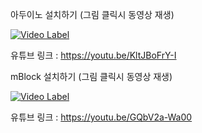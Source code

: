 아두이노 설치하기 (그림 클릭시 동영상 재생)

[![Video Label](https://i9.ytimg.com/vi/KltJBoFrY-I/mq1.jpg?sqp=CLjjuJAG&rs=AOn4CLCHsC2l_aDaYGk4pGljEExmu9r4uw)](https://youtu.be/KltJBoFrY-I)

유튜브 링크 : https://youtu.be/KltJBoFrY-I

mBlock 설치하기 (그림 클릭시 동영상 재생)

[![Video Label](https://i9.ytimg.com/vi/KltJBoFrY-I/mq1.jpg?sqp=CLjjuJAG&rs=AOn4CLCHsC2l_aDaYGk4pGljEExmu9r4uw)](https://youtu.be/GQbV2a-Wa00)

유튜브 링크 : https://youtu.be/GQbV2a-Wa00
